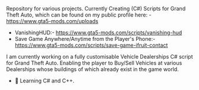 Repository for various projects. 
Currently Creating (C#) Scripts for Grand Theft Auto, which can be found on my public profile here: - https://www.gta5-mods.com/uploads 
- VanishingHUD:- https://www.gta5-mods.com/scripts/vanishing-hud 
- Save Game Anywhere/Anytime from the Player's Phone:- https://www.gta5-mods.com/scripts/save-game-ifruit-contact
 
I am currently working on a fully customisable Vehicle Dealerships C# script for Grand Theft Auto. 
Enabling the player to Buy/Sell Vehicles at various Dealerships whose buildings of which already exist in the game world. 
 
- 🌱 Learning C# and C++. 

<!---
sonny-dev/sonny-dev is a ✨ special ✨ repository because its `README.md` (this file) appears on your GitHub profile.
You can click the Preview link to take a look at your changes.
--->
